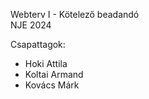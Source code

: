 Webterv I - Kötelező beadandó   
NJE 2024   

Csapattagok:   
* Hoki Attila
* Koltai Armand 
* Kovács Márk
